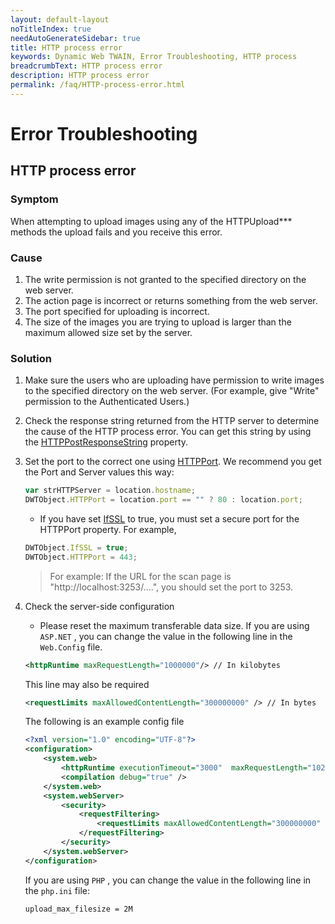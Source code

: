 ```yaml
---
layout: default-layout
noTitleIndex: true
needAutoGenerateSidebar: true
title: HTTP process error
keywords: Dynamic Web TWAIN, Error Troubleshooting, HTTP process
breadcrumbText: HTTP process error
description: HTTP process error
permalink: /faq/HTTP-process-error.html
---
```


# Error Troubleshooting

## HTTP process error

### Symptom

When attempting to upload images using any of the HTTPUpload\*\*\* methods the upload fails and you receive this error.

### Cause

1. The write permission is not granted to the specified directory on the web server.
2. The action page is incorrect or returns something from the web server.
3. The port specified for uploading is incorrect.
4. The size of the images you are trying to upload is larger than the maximum allowed size set by the server.

### Solution

1. Make sure the users who are uploading have permission to write images to the specified directory on the web server. (For example, give "Write" permission to the Authenticated Users.)
2. Check the response string returned from the HTTP server to determine the cause of the HTTP process error. You can get this string by using the [HTTPPostResponseString]({{site.info}}api/WebTwain_IO.html#httppostresponsestring) property.
3. Set the port to the correct one using [HTTPPort]({{site.info}}api/WebTwain_IO.html#httpport). We recommend you get the Port and Server values this way:

    ```javascript
    var strHTTPServer = location.hostname;
    DWTObject.HTTPPort = location.port == "" ? 80 : location.port;
    ```

    - If you have set [IfSSL]({{site.info}}api/WebTwain_IO.html#ifssl) to true, you must set a secure port for the HTTPPort property. For example,

    ```javascript
    DWTObject.IfSSL = true;
    DWTObject.HTTPPort = 443;
    ```

    > For example: If the URL for the scan page is "http://localhost:3253/....", you should set the port to 3253.

4. Check the server-side configuration

    - Please reset the maximum transferable data size. If you are using `ASP.NET` , you can change the value in the following line in the `Web.Config` file.

    ```xml
    <httpRuntime maxRequestLength="1000000"/> // In kilobytes
    ```

    This line may also be required

    ```xml
    <requestLimits maxAllowedContentLength="300000000" /> // In bytes
    ```

    The following is an example config file

    ```xml
    <?xml version="1.0" encoding="UTF-8"?>
    <configuration>
        <system.web>
            <httpRuntime executionTimeout="3000"  maxRequestLength="102400"/>
            <compilation debug="true" />
        </system.web>
        <system.webServer>
            <security>
                <requestFiltering>
                    <requestLimits maxAllowedContentLength="300000000" />
                </requestFiltering>
            </security>
        </system.webServer>
    </configuration>
    ```

    If you are using `PHP` , you can change the value in the following line in the `php.ini` file:

    ```shell
    upload_max_filesize = 2M
    ```
